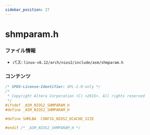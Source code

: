 ```yaml
---
sidebar_position: 27
---
```

# shmparam.h

### ファイル情報

- パス: `linux-v6.12/arch/nios2/include/asm/shmparam.h`

### コンテンツ

```h
/* SPDX-License-Identifier: GPL-2.0-only */
/*
 * Copyright Altera Corporation (C) <2015>. All rights reserved
 */
#ifndef _ASM_NIOS2_SHMPARAM_H
#define _ASM_NIOS2_SHMPARAM_H

#define	SHMLBA	CONFIG_NIOS2_DCACHE_SIZE

#endif /* _ASM_NIOS2_SHMPARAM_H */

```
